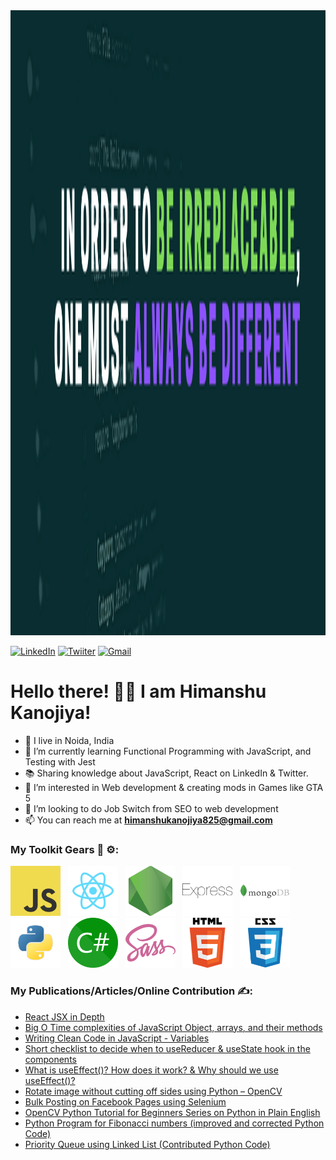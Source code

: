 <img src="https://raw.githubusercontent.com/HimanshuKanojiya/HimanshuKanojiya/main/images/readmePoster.png" style="width:100%; height:25vh;"/>


[![LinkedIn](https://img.shields.io/badge/LinkedIn-Himanshu%20Kanojiya-%238c52ff?style=for-the-badge&logo=linkedin)](https://www.linkedin.com/in/himanshukanojiya98/) 
[![Twiiter](https://img.shields.io/badge/Twitter-Himanshu%20Kanojiya-%238c52ff?style=for-the-badge&logo=twitter)](https://twitter.com/himanshuanon) 
[![Gmail](https://img.shields.io/badge/Gmail-Himanshu%20Kanojiya-%238c52ff?style=for-the-badge&logo=gmail)](mailto:himanshukanojiya825@gmail.com) 


# Hello there! 👋🏻 I am Himanshu Kanojiya!

- :house_with_garden: I live in Noida, India
- 🌱 I’m currently learning Functional Programming with JavaScript, and Testing with Jest
- :books: Sharing knowledge about JavaScript, React on LinkedIn & Twitter.
- 👀 I’m interested in Web development & creating mods in Games like GTA 5
- 💞️ I’m looking to do Job Switch from SEO to web development
- 📫 You can reach me at **himanshukanojiya825@gmail.com**


### My Toolkit Gears :toolbox: :gear::
<p>
<img height="80" src="https://raw.githubusercontent.com/github/explore/80688e429a7d4ef2fca1e82350fe8e3517d3494d/topics/javascript/javascript.png" alt="JavaScript"/>
  &nbsp;
<img height="80" src="https://raw.githubusercontent.com/github/explore/80688e429a7d4ef2fca1e82350fe8e3517d3494d/topics/react/react.png" alt="React JS" />
  &nbsp;
<img height="80" src="https://raw.githubusercontent.com/github/explore/80688e429a7d4ef2fca1e82350fe8e3517d3494d/topics/nodejs/nodejs.png" alt="Node JS" />
  &nbsp;
<img height="80" src="https://raw.githubusercontent.com/github/explore/80688e429a7d4ef2fca1e82350fe8e3517d3494d/topics/express/express.png" alt="Express JS" />
  &nbsp;
<img height="80" src="https://raw.githubusercontent.com/github/explore/80688e429a7d4ef2fca1e82350fe8e3517d3494d/topics/mongodb/mongodb.png" alt="MongoDB" />
  &nbsp;
<img height="80" src="https://raw.githubusercontent.com/github/explore/80688e429a7d4ef2fca1e82350fe8e3517d3494d/topics/python/python.png" alt="Python" />
  &nbsp;
<img height="80" src="https://raw.githubusercontent.com/github/explore/80688e429a7d4ef2fca1e82350fe8e3517d3494d/topics/csharp/csharp.png" alt="C#" />
  &nbsp;
<img height="80" src="https://raw.githubusercontent.com/github/explore/80688e429a7d4ef2fca1e82350fe8e3517d3494d/topics/sass/sass.png" alt="SaaS Preprocessor" />
  &nbsp;
<img height="80" src="https://raw.githubusercontent.com/github/explore/80688e429a7d4ef2fca1e82350fe8e3517d3494d/topics/html/html.png" alt="html5" />
&nbsp;
<img height="80" src="https://raw.githubusercontent.com/github/explore/80688e429a7d4ef2fca1e82350fe8e3517d3494d/topics/css/css.png" alt="CSS" />
</p>
  
### My Publications/Articles/Online Contribution :writing_hand::
- <a href="https://dev.to/himanshukanojiya/react-jsx-in-depth-3dhj">
  React JSX in Depth</a>
- <a href="https://dev.to/himanshukanojiya/big-o-time-complexities-of-javascript-object-arrays-and-their-methods-5gpk">
  Big O Time complexities of JavaScript Object, arrays, and their methods</a>
- <a href="https://dev.to/himanshukanojiya/clean-code-in-javascript-variables-11kh">
  Writing Clean Code in JavaScript - Variables</a>
- <a href="https://dev.to/himanshukanojiya/short-checklist-to-decide-when-to-usereducer-usestate-hook-in-the-components-ooj">
  Short checklist to decide when to useReducer & useState hook in the components</a>
- <a href="https://dev.to/himanshukanojiya/what-is-useeffect-how-does-it-work-why-should-we-use-useeffect-way-to-use-it-147g">
  What is useEffect()? How does it work? & Why should we use useEffect()?</a>
- <a href="https://www.geeksforgeeks.org/rotate-image-without-cutting-off-sides-using-python-opencv/">
  Rotate image without cutting off sides using Python – OpenCV</a>
- <a href="https://www.geeksforgeeks.org/bulk-posting-on-facebook-pages-using-selenium/">
  Bulk Posting on Facebook Pages using Selenium</a>
- <a href="https://himanshukanojiya825.medium.com/opencv-python-tutorial-for-beginners-part-1-7639496e98a">
  OpenCV Python Tutorial for Beginners Series on Python in Plain English</a>
- <a href="https://www.geeksforgeeks.org/python-program-for-program-for-fibonacci-numbers-2/">
  Python Program for Fibonacci numbers (improved and corrected Python Code)</a>
- <a href="https://www.geeksforgeeks.org/priority-queue-using-linked-list/">
  Priority Queue using Linked List (Contributed Python Code)</a>
